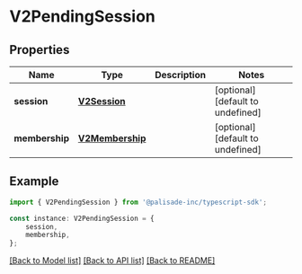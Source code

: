 # V2PendingSession


## Properties

Name | Type | Description | Notes
------------ | ------------- | ------------- | -------------
**session** | [**V2Session**](V2Session.md) |  | [optional] [default to undefined]
**membership** | [**V2Membership**](V2Membership.md) |  | [optional] [default to undefined]

## Example

```typescript
import { V2PendingSession } from '@palisade-inc/typescript-sdk';

const instance: V2PendingSession = {
    session,
    membership,
};
```

[[Back to Model list]](../README.md#documentation-for-models) [[Back to API list]](../README.md#documentation-for-api-endpoints) [[Back to README]](../README.md)
